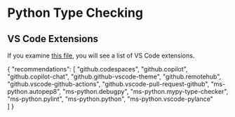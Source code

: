 # Python Type Checking

## VS Code Extensions
If you examine [this file](./.vscode/extensions.jon), you will see a list of VS Code extensions.


{
    "recommendations": [
        "github.codespaces",
        "github.copilot",
        "github.copilot-chat",
        "github.github-vscode-theme",
        "github.remotehub",
        "github.vscode-github-actions",
        "github.vscode-pull-request-github",
        "ms-python.autopep8",
        "ms-python.debugpy",
        "ms-python.mypy-type-checker",
        "ms-python.pylint",
        "ms-python.python",
        "ms-python.vscode-pylance"    
    ]
  }
